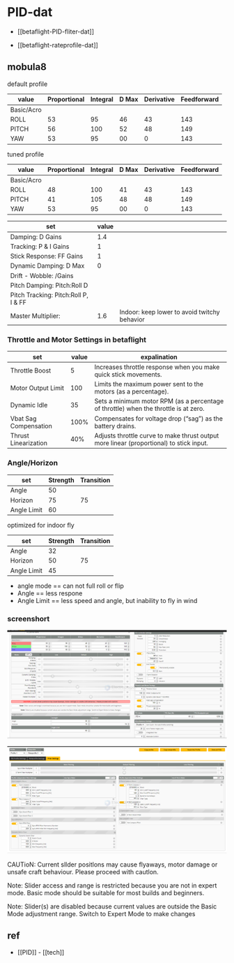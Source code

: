 
# PID-dat

- [[betaflight-PID-fliter-dat]]

- [[betaflight-rateprofile-dat]]

## mobula8 

default profile 

| value      | Proportional | Integral | D Max | Derivative | Feedforward |
| ---------- | ------------ | -------- | ----- | ---------- | ----------- |
| Basic/Acro |              |          |       |            |             |
| ROLL       | 53           | 95       | 46    | 43         | 143         |
| PITCH      | 56           | 100      | 52    | 48         | 149         |
| YAW        | 53           | 95       | 00    | 0          | 143         |


tuned profile 

| value      | Proportional | Integral | D Max | Derivative | Feedforward |
| ---------- | ------------ | -------- | ----- | ---------- | ----------- |
| Basic/Acro |              |          |       |            |             |
| ROLL       | 48           | 100      | 41    | 43         | 143         |
| PITCH      | 41           | 105      | 48    | 48         | 149         |
| YAW        | 53           | 95       | 00    | 0          | 143         |

| set                                  | value |                                              |
| ------------------------------------ | ----- | -------------------------------------------- |
| Damping: D Gains                     | 1.4   |                                              |
| Tracking: P & I Gains                | 1     |                                              |
| Stick Response: FF Gains             | 1     |                                              |
| Dynamic Damping: D Max               | 0     |                                              |
| Drift - Wobble: /Gains               |       |                                              |
| Pitch Damping: Pitch:Roll D          |       |                                              |
| Pitch Tracking: Pitch:Roll P, I & FF |       |                                              |
| Master Multiplier:                   | 1.6   | Indoor: keep lower to avoid twitchy behavior |



### Throttle and Motor Settings in betaflight

| set                   | value | expalination                                                                            |
| --------------------- | ----- | --------------------------------------------------------------------------------------- |
| Throttle Boost        | 5     | Increases throttle response when you make quick stick movements.                        |
| Motor Output Limit    | 100   | Limits the maximum power sent to the motors (as a percentage).                          |
| Dynamic Idle          | 35    | Sets a minimum motor RPM (as a percentage of throttle) when the throttle is at zero.    |
| Vbat Sag Compensation | 100%  | Compensates for voltage drop (“sag”) as the battery drains.                             |
| Thrust Linearization  | 40%   | Adjusts throttle curve to make thrust output more linear (proportional) to stick input. |



### Angle/Horizon

| set         | Strength | Transition |
| ----------- | -------- | ---------- |
| Angle       | 50       |            |
| Horizon     | 75       | 75         |
| Angle Limit | 60       |            |

optimized for indoor fly 

| set         | Strength | Transition |
| ----------- | -------- | ---------- |
| Angle       | 32       |            |
| Horizon     | 50       | 75         |
| Angle Limit | 45       |            |

- angle mode == can not full roll or flip 
- Angle == less respone 
- Angle Limit == less speed and angle, but inability to fly in wind

### screenshort 

![](2025-09-03-14-41-34.png)


![](2025-09-03-14-45-29.png)



CAUTioN: Current sllder positlons may cause flyaways, motor damage or unsafe craft behaviour. Please proceed with cautlon.

Note: Slider access and range is restricted because you are not in expert mode. Basic mode should be suitable for most builds and beginners.

Note: Slider(s) are disabled because current values are outside the Basic Mode adjustment range. Switch to Expert Mode to make changes



## ref 

- [[PID]] - [[tech]]